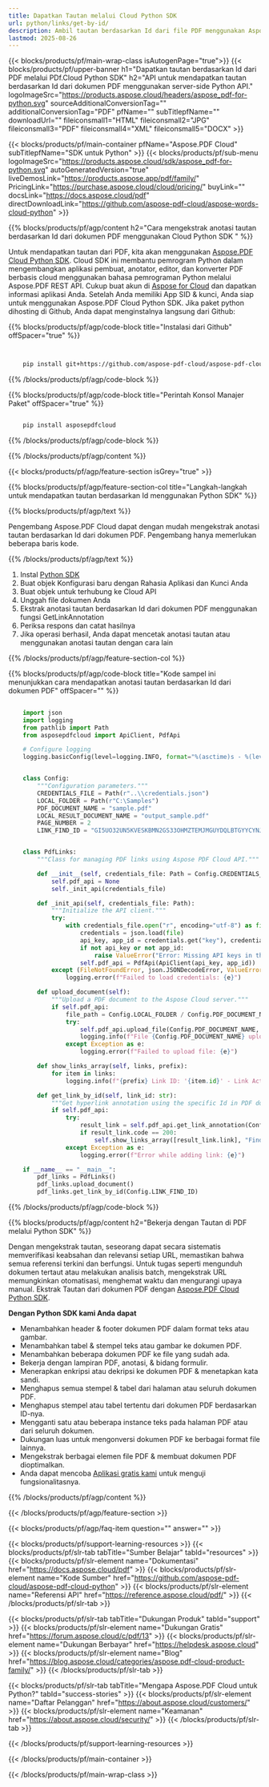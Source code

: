 ```yaml
---
title: Dapatkan Tautan melalui Cloud Python SDK
url: python/links/get-by-id/
description: Ambil tautan berdasarkan Id dari file PDF menggunakan Aspose.PDF Cloud SDK untuk Python. Tingkatkan keterlihatan dan pengindeksan.
lastmod: 2025-08-26
---
```


{{< blocks/products/pf/main-wrap-class isAutogenPage="true">}}
{{< blocks/products/pf/upper-banner h1="Dapatkan tautan berdasarkan Id dari PDF melalui PDf.Cloud Python SDK" h2="API untuk mendapatkan tautan berdasarkan Id dari dokumen PDF menggunakan server-side Python API." logoImageSrc="https://products.aspose.cloud/headers/aspose_pdf-for-python.svg" sourceAdditionalConversionTag="" additionalConversionTag="PDF" pfName="" subTitlepfName="" downloadUrl="" fileiconsmall1="HTML" fileiconsmall2="JPG" fileiconsmall3="PDF" fileiconsmall4="XML" fileiconsmall5="DOCX" >}}

{{< blocks/products/pf/main-container pfName="Aspose.PDF Cloud" subTitlepfName="SDK untuk Python" >}}
{{< blocks/products/pf/sub-menu logoImageSrc="https://products.aspose.cloud/sdk/aspose_pdf-for-python.svg"
autoGeneratedVersion="true"
liveDemosLink="https://products.aspose.app/pdf/family/" PricingLink="https://purchase.aspose.cloud/cloud/pricing/" buyLink="" docsLink="https://docs.aspose.cloud/pdf"  directDownloadLink="https://github.com/aspose-pdf-cloud/aspose-words-cloud-python" >}}

{{% blocks/products/pf/agp/content h2="Cara mengekstrak anotasi tautan berdasarkan Id dari dokumen PDF menggunakan Cloud Python SDK " %}}

Untuk mendapatkan tautan dari PDF, kita akan menggunakan
[Aspose.PDF Cloud Python SDK](https://products.aspose.cloud/pdf/python/). Cloud SDK ini membantu pemrogram Python dalam mengembangkan aplikasi pembuat, anotator, editor, dan konverter PDF berbasis cloud menggunakan bahasa pemrograman Python melalui Aspose.PDF REST API. Cukup buat akun di [Aspose for Cloud](https://dashboard.aspose.cloud/#/apps) dan dapatkan informasi aplikasi Anda. Setelah Anda memiliki App SID & kunci, Anda siap untuk menggunakan Aspose.PDF Cloud Python SDK. Jika paket python dihosting di Github, Anda dapat menginstalnya langsung dari Github:

{{% blocks/products/pf/agp/code-block title="Instalasi dari Github" offSpacer="true" %}}

```bash


    pip install git+https://github.com/aspose-pdf-cloud/aspose-pdf-cloud-python.git


```

{{% /blocks/products/pf/agp/code-block %}}

{{% blocks/products/pf/agp/code-block title="Perintah Konsol Manajer Paket" offSpacer="true" %}}

```bash

    pip install asposepdfcloud

```

{{% /blocks/products/pf/agp/code-block %}}

{{% /blocks/products/pf/agp/content %}}

{{< blocks/products/pf/agp/feature-section isGrey="true" >}}

{{% blocks/products/pf/agp/feature-section-col title="Langkah-langkah untuk mendapatkan tautan berdasarkan Id menggunakan Python SDK" %}}

{{% blocks/products/pf/agp/text %}}

Pengembang Aspose.PDF Cloud dapat dengan mudah mengekstrak anotasi tautan berdasarkan Id dari dokumen PDF. Pengembang hanya memerlukan beberapa baris kode.

{{% /blocks/products/pf/agp/text %}}

1. Instal [Python SDK](https://pypi.org/project/asposepdfcloud/)
1. Buat objek Konfigurasi baru dengan Rahasia Aplikasi dan Kunci Anda
1. Buat objek untuk terhubung ke Cloud API
1. Unggah file dokumen Anda
1. Ekstrak anotasi tautan berdasarkan Id dari dokumen PDF menggunakan fungsi GetLinkAnnotation
1. Periksa respons dan catat hasilnya
1. Jika operasi berhasil, Anda dapat mencetak anotasi tautan atau menggunakan anotasi tautan dengan cara lain

{{% /blocks/products/pf/agp/feature-section-col %}}

{{% blocks/products/pf/agp/code-block title="Kode sampel ini menunjukkan cara mendapatkan anotasi tautan berdasarkan Id dari dokumen PDF" offSpacer="" %}}

```python
    
    import json
    import logging
    from pathlib import Path
    from asposepdfcloud import ApiClient, PdfApi

    # Configure logging
    logging.basicConfig(level=logging.INFO, format="%(asctime)s - %(levelname)s - %(message)s")


    class Config:
        """Configuration parameters."""
        CREDENTIALS_FILE = Path(r"..\\credentials.json")
        LOCAL_FOLDER = Path(r"C:\Samples")
        PDF_DOCUMENT_NAME = "sample.pdf"
        LOCAL_RESULT_DOCUMENT_NAME = "output_sample.pdf"
        PAGE_NUMBER = 2
        LINK_FIND_ID = "GI5UO32UN5KVESKBMN2GS33OHMZTEMJMGUYDQLBTGYYCYNJSGE"


    class PdfLinks:
        """Class for managing PDF links using Aspose PDF Cloud API."""

        def __init__(self, credentials_file: Path = Config.CREDENTIALS_FILE):
            self.pdf_api = None
            self._init_api(credentials_file)

        def _init_api(self, credentials_file: Path):
            """Initialize the API client."""
            try:
                with credentials_file.open("r", encoding="utf-8") as file:
                    credentials = json.load(file)
                    api_key, app_id = credentials.get("key"), credentials.get("id")
                    if not api_key or not app_id:
                        raise ValueError("Error: Missing API keys in the credentials file.")
                    self.pdf_api = PdfApi(ApiClient(api_key, app_id))
            except (FileNotFoundError, json.JSONDecodeError, ValueError) as e:
                logging.error(f"Failed to load credentials: {e}")

        def upload_document(self):
            """Upload a PDF document to the Aspose Cloud server."""
            if self.pdf_api:
                file_path = Config.LOCAL_FOLDER / Config.PDF_DOCUMENT_NAME
                try:
                    self.pdf_api.upload_file(Config.PDF_DOCUMENT_NAME, str(file_path))
                    logging.info(f"File {Config.PDF_DOCUMENT_NAME} uploaded successfully.")
                except Exception as e:
                    logging.error(f"Failed to upload file: {e}")

        def show_links_array(self, links, prefix):
            for item in links:
                logging.info(f"{prefix} Link ID: '{item.id}' - Link Action: '{item.action}'")

        def get_link_by_id(self, link_id: str):
            """Get hyperlink annotation using the specific Id in PDF document."""
            if self.pdf_api:
                try:
                    result_link = self.pdf_api.get_link_annotation(Config.PDF_DOCUMENT_NAME, link_id)
                    if result_link.code == 200:
                        self.show_links_array([result_link.link], "Find: ")
                except Exception as e:
                    logging.error(f"Error while adding link: {e}")

    if __name__ == "__main__":
        pdf_links = PdfLinks()
        pdf_links.upload_document()
        pdf_links.get_link_by_id(Config.LINK_FIND_ID)


```

{{% /blocks/products/pf/agp/code-block %}}

{{% blocks/products/pf/agp/content h2="Bekerja dengan Tautan di PDF melalui Python SDK" %}}

Dengan mengekstrak tautan, seseorang dapat secara sistematis memverifikasi keabsahan dan relevansi setiap URL, memastikan bahwa semua referensi terkini dan berfungsi.​ Untuk tugas seperti mengunduh dokumen tertaut atau melakukan analisis batch, mengekstrak URL memungkinkan otomatisasi, menghemat waktu dan mengurangi upaya manual.
Ekstrak Tautan dari dokumen PDF dengan [Aspose.PDF Cloud Python SDK](https://products.aspose.cloud/pdf/python/).

**Dengan Python SDK kami Anda dapat**

+ Menambahkan header & footer dokumen PDF dalam format teks atau gambar.
+ Menambahkan tabel & stempel teks atau gambar ke dokumen PDF.
+ Menambahkan beberapa dokumen PDF ke file yang sudah ada.
+ Bekerja dengan lampiran PDF, anotasi, & bidang formulir.
+ Menerapkan enkripsi atau dekripsi ke dokumen PDF & menetapkan kata sandi.
+ Menghapus semua stempel & tabel dari halaman atau seluruh dokumen PDF.
+ Menghapus stempel atau tabel tertentu dari dokumen PDF berdasarkan ID-nya.
+ Mengganti satu atau beberapa instance teks pada halaman PDF atau dari seluruh dokumen.
+ Dukungan luas untuk mengonversi dokumen PDF ke berbagai format file lainnya.
+ Mengekstrak berbagai elemen file PDF & membuat dokumen PDF dioptimalkan.
+ Anda dapat mencoba [Aplikasi gratis kami](https://products.aspose.app/pdf/) untuk menguji fungsionalitasnya.

{{% /blocks/products/pf/agp/content %}}

{{< /blocks/products/pf/agp/feature-section >}}

{{< blocks/products/pf/agp/faq-item question="" answer="" >}}

{{< blocks/products/pf/support-learning-resources >}}
{{< blocks/products/pf/slr-tab tabTitle="Sumber Belajar" tabId="resources" >}}
{{< blocks/products/pf/slr-element name="Dokumentasi" href="https://docs.aspose.cloud/pdf" >}}
{{< blocks/products/pf/slr-element name="Kode Sumber" href="https://github.com/aspose-pdf-cloud/aspose-pdf-cloud-python" >}}
{{< blocks/products/pf/slr-element name="Referensi API" href="https://reference.aspose.cloud/pdf/" >}}
{{< /blocks/products/pf/slr-tab >}}

{{< blocks/products/pf/slr-tab tabTitle="Dukungan Produk" tabId="support" >}}
{{< blocks/products/pf/slr-element name="Dukungan Gratis" href="https://forum.aspose.cloud/c/pdf/13" >}}
{{< blocks/products/pf/slr-element name="Dukungan Berbayar" href="https://helpdesk.aspose.cloud" >}}
{{< blocks/products/pf/slr-element name="Blog" href="https://blog.aspose.cloud/categories/aspose.pdf-cloud-product-family/" >}}
{{< /blocks/products/pf/slr-tab >}}

{{< blocks/products/pf/slr-tab tabTitle="Mengapa Aspose.PDF Cloud untuk Python?" tabId="success-stories" >}}
{{< blocks/products/pf/slr-element name="Daftar Pelanggan" href="https://about.aspose.cloud/customers/" >}}
{{< blocks/products/pf/slr-element name="Keamanan" href="https://about.aspose.cloud/security/" >}}
{{< /blocks/products/pf/slr-tab >}}

{{< /blocks/products/pf/support-learning-resources >}}

{{< /blocks/products/pf/main-container >}}

{{< /blocks/products/pf/main-wrap-class >}}




